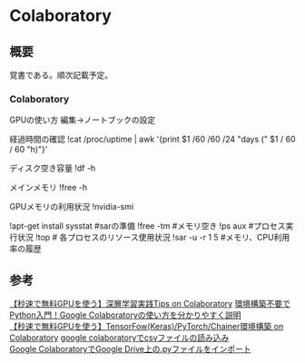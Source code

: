 # Colaboratory

## 概要
覚書である。順次記載予定。  

### Colaboratory
GPUの使い方
編集→ノートブックの設定

経過時間の確認
!cat /proc/uptime | awk '{print $1 /60 /60 /24 "days (" $1 / 60 / 60 "h)"}'

ディスク空き容量
!df -h

メインメモリ
!free -h

GPUメモリの利用状況
!nvidia-smi

!apt-get install sysstat #sarの準備
!free -tm #メモリ空き
!ps aux #プロセス実行状況
!top # 各プロセスのリソース使用状況
!sar -u -r 1 5 #メモリ、CPU利用率の履歴



## 参考
[【秒速で無料GPUを使う】深層学習実践Tips on Colaboratory](https://qiita.com/tomo_makes/items/b3c60b10f7b25a0a5935)
[環境構築不要でPython入門！Google Colaboratoryの使い方を分かりやすく説明](https://cpp-learning.com/python_colaboratory/)  
[【秒速で無料GPUを使う】TensorFow(Keras)/PyTorch/Chainer環境構築 on Colaboratory](https://qiita.com/tomo_makes/items/f70fe48c428d3a61e131)
[google colaboratoryでcsvファイルの読み込み](http://hirotaka-hachiya.hatenablog.com/entry/2019/06/09/231411)  
[Google ColaboratoryでGoogle Drive上の.pyファイルをインポート](https://qiita.com/Kunikata/items/45e731753e97bda28aab)  
